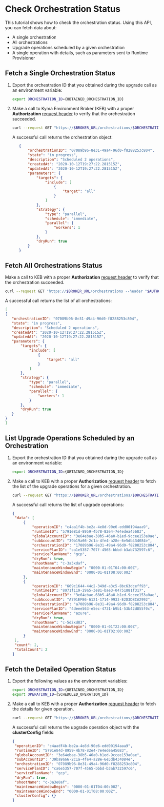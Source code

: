 # Check Orchestration Status

This tutorial shows how to check the orchestration status. Using this API, you can fetch data about:
- A single orchestration
- All orchestrations
- Upgrade operations scheduled by a given orchestration
- A single operation with details, such as parameters sent to Runtime Provisioner

## Fetch a Single Orchestration Status

1. Export the orchestration ID that you obtained during the upgrade call as an environment variable:

   ```bash
   export ORCHESTRATION_ID={OBTAINED_ORCHESTRATION_ID}
   ```

2. Make a call to Kyma Environment Broker (KEB) with a proper **Authorization** [request header](01-10-authorization.md) to verify that the orchestration succeeded.

   ```bash
   curl --request GET "https://$BROKER_URL/orchestrations/$ORCHESTRATION_ID --header "$AUTHORIZATION_HEADER""
   ```

   A successful call returns the orchestration object:
   ```json
      {
          "orchestrationID": "07089b96-8e31-49a4-96d0-f8288253c804",
          "state": "in progress",
          "description": "Scheduled 2 operations",
          "createdAt": "2020-10-12T19:27:22.281515Z",
          "updatedAt": "2020-10-12T19:27:22.281515Z",
          "parameters": {
              "targets": {
                  "include": [
                      {
                          "target": "all"
                      }
                  ]
              },
              "strategy": {
                  "type": "parallel",
                  "schedule": "immediate",
                  "parallel": {
                      "workers": 1
                  }
              },
              "dryRun": true
          }
      }
   ```

## Fetch All Orchestrations Status

Make a call to KEB with a proper **Authorization** [request header](01-10-authorization.md) to verify that the orchestration succeeded.

   ```bash
   curl --request GET "https://$BROKER_URL/orchestrations --header "$AUTHORIZATION_HEADER""
   ```

A successful call returns the list of all orchestrations:

   ```json
[
  {
      "orchestrationID": "07089b96-8e31-49a4-96d0-f8288253c804",
      "state": "in progress",
      "description": "Scheduled 2 operations",
      "createdAt": "2020-10-12T19:27:22.281515Z",
      "updatedAt": "2020-10-12T19:27:22.281515Z",
      "parameters": {
          "targets": {
              "include": [
                  {
                      "target": "all"
                  }
              ]
          },
          "strategy": {
              "type": "parallel",
              "schedule": "immediate",
              "parallel": {
                  "workers": 1
              }
          },
          "dryRun": true
      }
  }
]
   ```

## List Upgrade Operations Scheduled by an Orchestration

1. Export the orchestration ID that you obtained during the upgrade call as an environment variable:

   ```bash
   export ORCHESTRATION_ID={OBTAINED_ORCHESTRATION_ID}
   ```

2. Make a call to KEB with a proper **Authorization** [request header](01-10-authorization.md) to fetch the list of the upgrade operations for a given orchestration.

   ```bash
   curl --request GET "https://$BROKER_URL/orchestrations/$ORCHESTRATION_ID/operations --header "$AUTHORIZATION_HEADER""
   ```

   A successful call returns the list of upgrade operations:

      ```json
   {
       "data": [
           {
               "operationID": "c4aa1f4b-be2a-4e8d-90e6-edd00194aaa9",
               "runtimeID": "5791e81d-8959-4b78-82e4-7e4edea45683",
               "globalAccountID": "3e64ebae-38b5-46a0-b1ed-9ccee153a0ae",
               "subAccountID": "39b19a66-2c1a-4fe4-a28e-6e5db434084e",
               "orchestrationID": "17089b96-8e31-49a4-96d0-f8288253c804",
               "servicePlanID": "ca1e5357-707f-4565-bbbd-b3ab732597c6",
               "servicePlanName": "gcp",
               "dryRun": true,
               "shootName": "c-3a3xdaf",
               "maintenanceWindowBegin": "0000-01-01T04:00:00Z",
               "maintenanceWindowEnd": "0000-01-01T08:00:00Z"
           },
           {
               "operationID": "669c1644-44c2-349d-a3c5-8bc63dceff93",
               "runtimeID": "8071f119-29a5-3e81-bae3-04751881f317",
               "globalAccountID": "3e64ebae-68b5-46a0-b1ed-9ccee153a0ae",
               "subAccountID": "A791EFE6-6121-1714-9933-E2D3D8CA2992",
               "orchestrationID": "a7089b96-8e31-49a4-96d0-f8288253c804",
               "servicePlanID": "4deee563-e5ec-4731-b9b1-53b42d855f0c",
               "servicePlanName": "azure",
               "dryRun": true,
               "shootName": "c-5d2xd83",
               "maintenanceWindowBegin": "0000-01-01T22:00:00Z",
               "maintenanceWindowEnd": "0000-01-01T02:00:00Z"
           }
       ],
       "count": 2,
       "totalCount": 2
   }
      ```

## Fetch the Detailed Operation Status

1. Export the following values as the environment variables:

   ```bash
   export ORCHESTRATION_ID={OBTAINED_ORCHESTRATION_ID}
   export OPERATION_ID={SCHEDULED_OPERATION_ID}
   ```

2. Make a call to KEB with a proper **Authorization** [request header](01-10-authorization.md) to fetch the details for given operation.

   ```bash
   curl --request GET "https://$BROKER_URL/orchestrations/$ORCHESTRATION_ID/operations/$OPERATION_ID --header "$AUTHORIZATION_HEADER""
   ```

   A successful call returns the upgrade operation object with the **clusterConfig** fields:

      ```json
   {
       "operationID": "c4aadf4b-be2a-4e8d-90e6-edd00194aaa9",
       "runtimeID": "5791e84d-8959-4b78-82e4-7e4edea45683",
       "globalAccountID": "3e64ebae-38b5-46a0-b1ed-9ccee153a0ae",
       "subAccountID": "39ba9a66-2c1a-4fe4-a28e-6e5db434084e",
       "orchestrationID": "07089b96-8e31-49a4-96d0-f8288253c804",
       "servicePlanID": "ca6e5357-707f-4565-bbbd-b3ab732597c6",
       "servicePlanName": "gcp",
       "dryRun": true,
       "shootName": "c-3a3e0af",
       "maintenanceWindowBegin": "0000-01-01T04:00:00Z",
       "maintenanceWindowEnd": "0000-01-01T08:00:00Z",
       "clusterConfig": {}
   }
      ```
